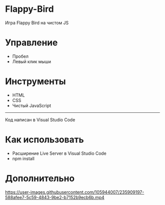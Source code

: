 # Flappy-Bird
Игра Flappy Bird на чистом JS
# Управление
* Пробел
* Левый клик мыши
# Инструменты
* HTML
* CSS
* Чистый JavaScript
********* 
Код написан в Visual Studio Code
# Как использовать
* Расширение Live Server в Visual Studio Code
* npm install
# Дополнительно
https://user-images.githubusercontent.com/105944007/235909197-588afee7-5c59-4843-9be2-b7152b9ecb6b.mp4
